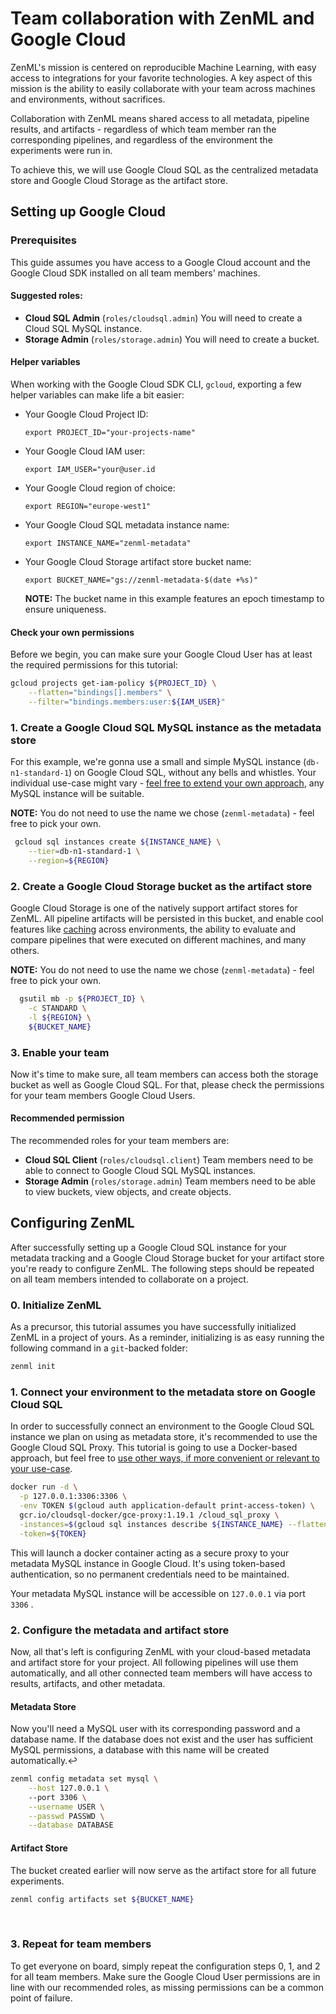 # Team collaboration with ZenML and Google Cloud

ZenML's mission is centered on reproducible Machine Learning, with easy access to integrations for your favorite technologies. A key aspect of this mission is the ability to easily collaborate with your team across machines and environments, without sacrifices.

Collaboration with ZenML means shared access to all metadata, pipeline results, and artifacts - regardless of which team member ran the corresponding pipelines, and regardless of the environment the experiments were run in.

To achieve this, we will use Google Cloud SQL as the centralized metadata store and Google Cloud Storage as the artifact store.

## Setting up Google Cloud

### Prerequisites

This guide assumes you have access to a Google Cloud account and the Google Cloud SDK installed on all team members' machines.

#### **Suggested roles:**

* **Cloud SQL Admin** \(`roles/cloudsql.admin`\) You will need to create a Cloud SQL MySQL instance.
* **Storage Admin** \(`roles/storage.admin`\) You will need to create a bucket.

#### **Helper variables**

When working with the Google Cloud SDK CLI, `gcloud`, exporting a few helper variables can make life a bit easier:

* Your Google Cloud Project ID:

  `export PROJECT_ID="your-projects-name"`

* Your Google Cloud IAM user:

  `export IAM_USER="your@user.id`

* Your Google Cloud region of choice:

  `export REGION="europe-west1"`

* Your Google Cloud SQL metadata instance name:

  `export INSTANCE_NAME="zenml-metadata"`

* Your Google Cloud Storage artifact store bucket name:

  `export BUCKET_NAME="gs://zenml-metadata-$(date +%s)"`

  **NOTE:** The bucket name in this example features an epoch timestamp to ensure uniqueness.

#### **Check your own permissions**

Before we begin, you can make sure your Google Cloud User has at least the required permissions for this tutorial:

```bash
gcloud projects get-iam-policy ${PROJECT_ID} \
    --flatten="bindings[].members" \
    --filter="bindings.members:user:${IAM_USER}"
```

### 1. Create a Google Cloud SQL MySQL instance as the metadata store

For this example, we're gonna use a small and simple MySQL instance \(`db-n1-standard-1`\) on Google Cloud SQL, without any bells and whistles. Your individual use-case might vary - [feel free to extend your own approach](https://cloud.google.com/sql/docs/mysql/create-instance#gcloud), any MySQL instance will be suitable.‌

**NOTE:** You do not need to use the name we chose \(`zenml-metadata`\) - feel free to pick your own.

```bash
 gcloud sql instances create ${INSTANCE_NAME} \
    --tier=db-n1-standard-1 \
    --region=${REGION}
```

### 2. Create a Google Cloud Storage bucket as the artifact store

Google Cloud Storage is one of the natively support artifact stores for ZenML. All pipeline artifacts will be persisted in this bucket, and enable cool features like [caching](https://github.com/maiot-io/zenml/tree/9c7429befb9a99f21f92d13deee005306bd06d66/docs/book/tutorials/benefits/reusing-artifacts.md) across environments, the ability to evaluate and compare pipelines that were executed on different machines, and many others.

**NOTE:** You do not need to use the name we chose \(`zenml-metadata`\) - feel free to pick your own.

```bash
  gsutil mb -p ${PROJECT_ID} \
    -c STANDARD \
    -l ${REGION} \
    ${BUCKET_NAME}
```

### 3. Enable your team

Now it's time to make sure, all team members can access both the storage bucket as well as Google Cloud SQL. For that, please check the permissions for your team members Google Cloud Users.

#### **Recommended permission**

The recommended roles for your team members are:

* **Cloud SQL Client** \(`roles/cloudsql.client`\) Team members need to be able to connect to Google Cloud SQL MySQL instances.
* **Storage Admin** \(`roles/storage.admin`\) Team members need to be able to view buckets, view objects, and create objects.

## Configuring ZenML

After successfully setting up a Google Cloud SQL instance for your metadata tracking and a Google Cloud Storage bucket for your artifact store you're ready to configure ZenML. The following steps should be repeated on all team members intended to collaborate on a project.

### 0. Initialize ZenML

As a precursor, this tutorial assumes you have successfully initialized ZenML in a project of yours. As a reminder, initializing is as easy running the following command in a `git`-backed folder:

```bash
zenml init
```

### 1. Connect your environment to the metadata store on Google Cloud SQL

In order to successfully connect an environment to the Google Cloud SQL instance we plan on using as metadata store, it's recommended to use the Google Cloud SQL Proxy. This tutorial is going to use a Docker-based approach, but feel free to [use other ways, if more convenient or relevant to your use-case](https://cloud.google.com/sql/docs/mysql/connect-overview).

```bash
docker run -d \
  -p 127.0.0.1:3306:3306 \
  -env TOKEN $(gcloud auth application-default print-access-token) \
  gcr.io/cloudsql-docker/gce-proxy:1.19.1 /cloud_sql_proxy \
  -instances=$(gcloud sql instances describe ${INSTANCE_NAME} --flatten="connectionName" | grep -v '^-')=tcp:0.0.0.0:3306 \
  -token=${TOKEN}
```

This will launch a docker container acting as a secure proxy to your metadata MySQL instance in Google Cloud. It's using token-based authentication, so no permanent credentials need to be maintained.

Your metadata MySQL instance will be accessible on `127.0.0.1` via port `3306` .

### 2. Configure the metadata and artifact store

Now, all that's left is configuring ZenML with your cloud-based metadata and artifact store for your project. All following pipelines will use them automatically, and all other connected team members will have access to results, artifacts, and other metadata.

#### **Metadata Store**

Now you'll need a MySQL user with its corresponding password and a database name. If the database does not exist and the user has sufficient MySQL permissions, a database with this name will be created automatically.↩

```bash
zenml config metadata set mysql \
    --host 127.0.0.1 \ 
    --port 3306 \
    --username USER \
    --passwd PASSWD \
    --database DATABASE
```

#### **Artifact Store**

The bucket created earlier will now serve as the artifact store for all future experiments.

```bash
zenml config artifacts set ${BUCKET_NAME}
```

‌

### 3. Repeat for team members

To get everyone on board, simply repeat the configuration steps 0, 1, and 2 for all team members. Make sure the Google Cloud User permissions are in line with our recommended roles, as missing permissions can be a common point of failure.

